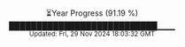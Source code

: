 <p align="center">
⏳Year Progress (91.19 %)<br>
███████████████████████████▁▁▁ <br>
<sub>Updated: Fri, 29 Nov 2024 18:03:32 GMT</sub>
</p>

